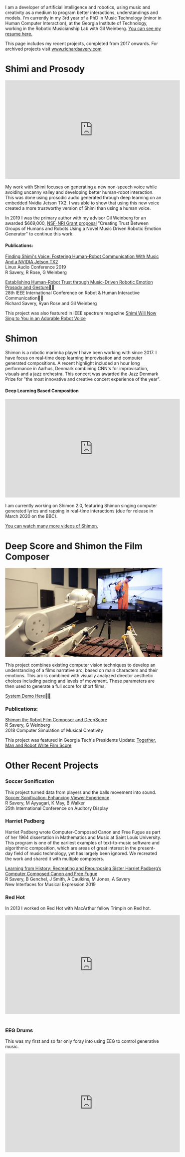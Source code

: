 I am a developer of artificial intelligence and robotics, using music and creativity as a medium to program better interactions, understandings and models. I'm currently in my 3rd year of a PhD in Music Technology (minor in Human Computer Interaction), at the Georgia Institute of Technology, working in the Robotic Musicianship Lab with Gil Weinberg. 
<a href="/CV (4).pdf" target="_blank">You can see my resume here.</a>

This page includes my recent projects, completed from 2017 onwards. For archived projects visit www.richardsavery.com


# Shimi and Prosody

<iframe width="560" height="315" src="https://www.youtube.com/embed/mDAmApNw5wo" frameborder="0" allow="accelerometer; autoplay; encrypted-media; gyroscope; picture-in-picture" allowfullscreen></iframe>


My work with Shimi focuses on generating a new non-speech voice while avoiding uncanny valley and developing better human-robot interaction. This was done using prosodic audio generated through deep learning on an embedded Nvidia Jetson TX2. I was able to show that using this new voice created a more trustworthy version of Shimi than using a human voice. 


In 2019 I was the primary author with my advisor Gil Weinberg for an awarded $669,000, <a href="https://www.nsf.gov/awardsearch/showAward?AWD_ID=1925178&HistoricalAwards=false" target="_blank">NSF-NRI Grant proposal</a> "Creating Trust Between Groups of Humans and Robots Using a Novel Music Driven Robotic Emotion Generator" to continue this work.

#### Publications:
<a href="http://lac.linuxaudio.org/2019/doc/savery.pdf" target="_blank">Finding Shimi's Voice: Fostering Human-Robot Communication With Music And a NVIDIA Jetson TX2</a><br/>
Linux Audio Conference 2019<br/>
R Savery, R Rose, G Weinberg


<a href="https://richardsavery.github.io/Ro_man%20(15).pdf" target="_blank">Establishing  Human-Robot  Trust  through  Music-Driven  Robotic Emotion  Prosody  and  Gesture</a><br/>
28th IEEE International Conference on Robot & Human Interactive Communication<br/>
Richard Savery, Ryan Rose and Gil Weinberg

This project was also featured in IEEE spectrum magazine
<a href="https://spectrum.ieee.org/automaton/robotics/artificial-intelligence/shimi-will-now-sing-to-you-in-an-adorable-robot-voice" target="_blank">Shimi Will Now Sing to You in an Adorable Robot Voice</a>


# Shimon
Shimon is a robotic marimba player I have been working with since 2017. I have focus on real-time deep learning improvisation and computer generated compositions. A recent highlight included an hour long performance in Aarhus, Denmark combining CNN's for improvisation, visuals and a jazz orchestra. This concert was awarded the Jazz Denmark Prize for "the most innovative and creative concert experience of the year".


#### Deep Learning Based Composition
<iframe width="560" height="315" src="https://www.youtube.com/embed/lMkPAm8_Df4" frameborder="0" allow="accelerometer; autoplay; encrypted-media; gyroscope; picture-in-picture" allowfullscreen></iframe>


I am currently working on Shimon 2.0, featuring Shimon singing computer generated lyrics and rapping in real-time interactions (due for release in March 2020 on the BBC).

<a href="https://www.shimonrobot.com/" target="_blank">You can watch many more videos of Shimon.</a>


# Deep Score and Shimon the Film Composer

![Shimon Robot Watching Film](/promo.shimon.watching.jpg)

This project combines existing computer vision techniques to develop an understanding of a films narrative arc, based on main characters and their emotions. This arc is combined with visually analyzed director aesthetic choices including pacing and levels of movement. These parameters are then used to generate a full score for short films. 

<a href="https://www.dropbox.com/s/czavyw1hkigejcc/Interfacedemolong.mp4?dl=0" target="_blank">System Demo Here</a>

### Publications:
<a href="https://www.researchgate.net/profile/Richard_Savery/publication/334971929_Shimon_the_Robot_Film_Composer_and_DeepScore/links/5d484cf992851cd046a41e7a/Shimon-the-Robot-Film-Composer-and-DeepScore.pdf" target="_blank">Shimon the Robot Film Composer and DeepScore</a><br/>
R Savery, G Weinberg<br/>
2018 Computer Simulation of Musical Creativity

This project was featured in Georgia Tech's Presidents Update:
<a href="https://gtcmt.gatech.edu/news/shimon-savery-film-score" target="_blank">Together, Man and Robot Write Film Score</a>

# Other Recent Projects

### Soccer Sonification
This project turned data from players and the balls movement into sound.<br/>
<a href="https://smartech.gatech.edu/bitstream/handle/1853/61512/icad2019_037.pdf" target="_blank">Soccer Sonification: Enhancing Viewer Experience</a><br/>
R Savery, M Ayyagari, K May, B Walker<br/>
25th International Conference on Auditory Display

### Harriet Padberg
Harriet Padberg wrote Computer-Composed Canon and Free Fugue as part of her 1964 dissertation in Mathematics and Music at Saint Louis University. This program is one of the earliest examples of text-to-music software and algorithmic composition, which are areas of great interest in the present-day field of music technology, yet has largely been ignored. We recreated the work and shared it with multiple composers. 

<a href="https://arxiv.org/abs/1907.04470" target="_blank">Learning from History: Recreating and Repurposing Sister Harriet Padberg’s Computer Composed Canon and Free Fugue</a><br/>
R Savery, B Genchel, J Smith, A Caulkins, M Jones, A Savery<br/>
New Interfaces for Musical Expression 2019

### Red Hot
In 2013 I worked on Red Hot with MacArthur fellow Trimpin on Red hot. 
<iframe width="560" height="315" src="https://www.youtube.com/embed/1-wmiYU1PG8" frameborder="0" allow="accelerometer; autoplay; encrypted-media; gyroscope; picture-in-picture" allowfullscreen></iframe><br/><br/>

### EEG Drums
This was my first and so far only foray into using EEG to control generative music. 
<iframe width="560" height="315" src="https://www.youtube.com/embed/yuGrAM4gcLo" frameborder="0" allow="accelerometer; autoplay; encrypted-media; gyroscope; picture-in-picture" allowfullscreen></iframe>
